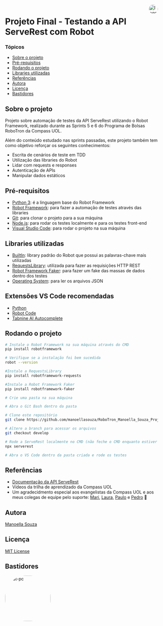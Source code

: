 <img align="right" alt="logo-compass" height="30" style="border-radius:50px;" src="https://i.ibb.co/qCC4kKF/logo-compass2.png"> 

# Projeto Final - Testando a API ServeRest com Robot 

### Tópicos
   * [Sobre o projeto](#sobre-o-projeto)
   * [Pré-requisitos](#pré-requisitos)
   * [Rodando o projeto](#rodando-o-projeto)
   * [Libraries utilizadas](#libraries-utilizadas)
   * [Referências](#referências)
   * [Autora](#autora)
   * [Licença](#licença)
   * [Bastidores](#bastidores)


## Sobre o projeto 
Projeto sobre automação de testes da API ServeRest utilizando o Robot Framework, realizado durante as Sprints 5 e 6 do Programa de Bolsas RoboTron da Compass UOL.

Além do conteúdo estudado nas sprints passadas, este projeto também tem como objetivo reforçar os seguintes conhecimentos:
- Escrita de cenários de teste em TDD
- Utilização das libraries do Robot 
- Lidar com requests e responses
- Autenticação de APIs
- Manipular dados estáticos

## Pré-requisitos 
- <a href="https://www.python.org/downloads/">Python 3</a>: é a linguagem base do Robot Framework
- <a href="https://robotframework.org/">Robot Framework</a>: para fazer a automação de testes através das libraries
- <a href="https://git-scm.com/downloads">Git</a>: para clonar o projeto para a sua máquina
- <a href="https://nodejs.org/en/">Node.js</a>: para rodar os testes localmente e para os testes front-end
- <a href="https://code.visualstudio.com/">Visual Studio Code</a>: para rodar o projeto na sua máquina

## Libraries utilizadas
- <a href="https://robotframework.org/robotframework/latest/libraries/BuiltIn.html#library-documentation-top">BuiltIn</a>: library padrão do Robot que possui as palavras-chave mais utilizadas
- <a href="https://marketsquare.github.io/robotframework-requests/doc/RequestsLibrary.html#library-documentation-top">RequestsLibrary</a>: utilizada para fazer as requisições HTTP REST
- <a href="https://pypi.org/project/robotframework-faker/">Robot Framework Faker</a>: para fazer um fake das massas de dados dentro dos testes
- <a href="https://robotframework.org/robotframework/latest/libraries/OperatingSystem.html">Operating System</a>: para ler os arquivos JSON

## Extensões VS Code recomendadas
- <a href="https://marketplace.visualstudio.com/items?itemName=ms-python.python">Python</a>
- <a href="https://marketplace.visualstudio.com/items?itemName=d-biehl.robotcode">Robot Code</a>
- <a href="https://marketplace.visualstudio.com/items?itemName=TabNine.tabnine-vscode">Tabnine AI Autocomplete</a>

 ## Rodando o projeto
 ````bash 
# Instale o Robot Framework na sua máquina através do CMD
pip install robotframework

# Verifique se a instalação foi bem sucedida
robot --version

#Instale a RequestsLibrary
pip install robotframework-requests

#Instale a Robot Framework Faker
pip install robotframework-faker

# Crie uma pasta na sua máquina

# Abra o Git Bash dentro da pasta

# Clone este repositório 
git clone https://github.com/manoellasouza/RoboTron_Manoella_Souza_Projeto_Final.git . 

# Altere a branch para acessar os arquivos
git checkout develop

# Rode a ServeRest localmente no CMD (não feche o CMD enquanto estiver realizando os testes!)
npx serverest

# Abra o VS Code dentro da pasta criada e rode os testes
````

## Referências
- <a href="https://serverest.dev/#/">Documentação da API ServeRest</a>
- Vídeos da trilha de aprendizado da Compass UOL
- Um agradecidmento especial aos evangelistas da Compass UOL e aos meus colegas de equipe pelo suporte: <a href="https://github.com/OliveiraMariC">Mari</a>, <a href="https://github.com/lauraghrk">Laura</a>, <a href="https://github.com/phconte">Paulo</a> e <a href="https://github.com/PFrek">Pedro</a> &#128155;

## Autora
<a href="https://www.linkedin.com/in/manoellasouza/">Manoella Souza</a>

## Licença
<a href="https://github.com/manoellasouza/RoboTron_-Manoella_Souza-_Compass/blob/main/LICENSE">MIT License</a>

## Bastidores 

<img align="left" alt="cat-pc" height="150" style="border-radius:70px;" src="https://s4.gifyu.com/images/video-3.gif">  












